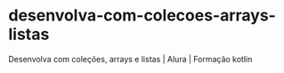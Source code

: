 # desenvolva-com-colecoes-arrays-listas
Desenvolva com coleções, arrays e listas | Alura | Formação kotlin
